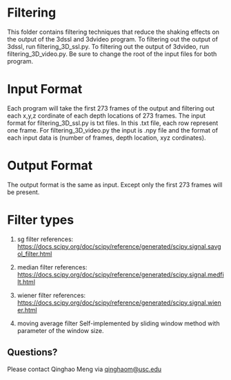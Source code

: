 # Filtering

This folder contains filtering techniques that reduce the shaking effects on the output of the 3dssl and 3dvideo program. To filtering out the output of 3dssl, run filtering_3D_ssl.py. To filtering out the output of 3dvideo, run filtering_3D_video.py. Be sure to change the root of the input files for both program. 

# Input Format

Each program will take the first 273 frames of the output and filtering out each x,y,z cordinate of each depth locations of 273 frames. The input format for filtering_3D_ssl.py is txt files. In this .txt file, each row represent one frame. For filtering_3D_video.py the input is .npy file and the format of each input data is (number of frames, depth location, xyz cordinates). 

# Output Format

The output format is the same as input. Except only the first 273 frames will be present. 

# Filter types

1. sg filter
references: https://docs.scipy.org/doc/scipy/reference/generated/scipy.signal.savgol_filter.html

2. median filter
references: https://docs.scipy.org/doc/scipy/reference/generated/scipy.signal.medfilt.html

3. wiener filter
references: https://docs.scipy.org/doc/scipy/reference/generated/scipy.signal.wiener.html

4. moving average filter
   Self-implemented by sliding window method with parameter of the window size. 

## Questions?

Please contact Qinghao Meng via qinghaom@usc.edu
